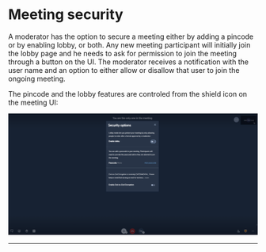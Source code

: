# Meeting security

A moderator has the option to secure a meeting either by adding a pincode or by enabling lobby, or both. Any new meeting participant will initially join the lobby page and he needs to ask for permission to join the meeting through a button on the UI. The moderator receives a notification with the user name and an option to either allow or disallow that user to join the ongoing meeting.

The pincode and the lobby features are controled from the shield icon on the meeting UI:

![1895](../images/2b7be9d-security.png "security.png")

---
